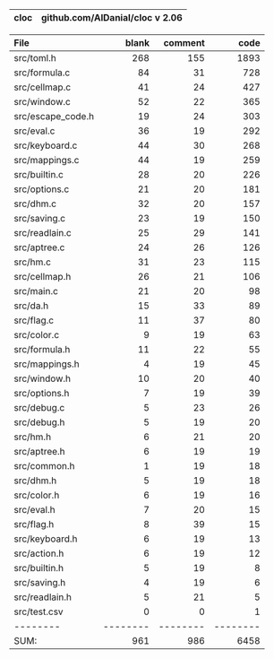 cloc|github.com/AlDanial/cloc v 2.06
--- | ---

File|blank|comment|code
:-------|-------:|-------:|-------:
src/toml.h|268|155|1893
src/formula.c|84|31|728
src/cellmap.c|41|24|427
src/window.c|52|22|365
src/escape_code.h|19|24|303
src/eval.c|36|19|292
src/keyboard.c|44|30|268
src/mappings.c|44|19|259
src/builtin.c|28|20|226
src/options.c|21|20|181
src/dhm.c|32|20|157
src/saving.c|23|19|150
src/readlain.c|25|29|141
src/aptree.c|24|26|126
src/hm.c|31|23|115
src/cellmap.h|26|21|106
src/main.c|21|20|98
src/da.h|15|33|89
src/flag.c|11|37|80
src/color.c|9|19|63
src/formula.h|11|22|55
src/mappings.h|4|19|45
src/window.h|10|20|40
src/options.h|7|19|39
src/debug.c|5|23|26
src/debug.h|5|19|20
src/hm.h|6|21|20
src/aptree.h|6|19|19
src/common.h|1|19|18
src/dhm.h|5|19|18
src/color.h|6|19|16
src/eval.h|7|20|15
src/flag.h|8|39|15
src/keyboard.h|6|19|13
src/action.h|6|19|12
src/builtin.h|5|19|8
src/saving.h|4|19|6
src/readlain.h|5|21|5
src/test.csv|0|0|1
--------|--------|--------|--------
SUM:|961|986|6458
